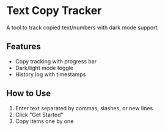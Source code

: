 # Text Copy Tracker

A tool to track copied text/numbers with dark mode support.

## Features
- Copy tracking with progress bar
- Dark/light mode toggle
- History log with timestamps

## How to Use
1. Enter text separated by commas, slashes, or new lines
2. Click "Get Started"
3. Copy items one by one